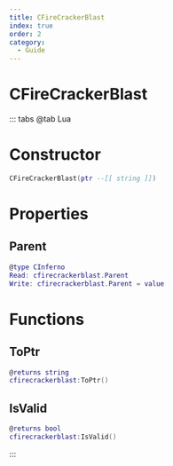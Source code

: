```yaml
---
title: CFireCrackerBlast
index: true
order: 2
category:
  - Guide
---
```


# CFireCrackerBlast

::: tabs
@tab Lua
# Constructor
```lua
CFireCrackerBlast(ptr --[[ string ]])
```
# Properties
## Parent 
```lua
@type CInferno
Read: cfirecrackerblast.Parent
Write: cfirecrackerblast.Parent = value
```
# Functions
## ToPtr
```lua
@returns string
cfirecrackerblast:ToPtr()
```
## IsValid
```lua
@returns bool
cfirecrackerblast:IsValid()
```

:::